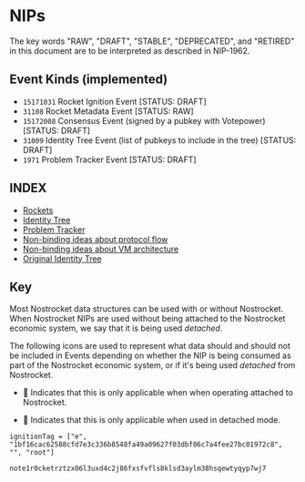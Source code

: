 # NIPs
The key words "RAW", "DRAFT", "STABLE", "DEPRECATED", and "RETIRED" in this document are to be interpreted as described in NIP-1962.

## Event Kinds (implemented)
* `15171031` Rocket Ignition Event [STATUS: DRAFT]
* `31108` Rocket Metadata Event [STATUS: RAW]
* `15172008` Consensus Event (signed by a pubkey with Votepower) [STATUS: DRAFT]
* `31009` Identity Tree Event (list of pubkeys to include in the tree) [STATUS: DRAFT]
* `1971` Problem Tracker Event [STATUS: DRAFT]

## INDEX

* [Rockets](Rockets.md)
* [Identity Tree](SimpleTree.md)
* [Problem Tracker](Problems.md)
* [Non-binding ideas about protocol flow](Flow.md)
* [Non-binding ideas about VM architecture](state.md)
* [Original Identity Tree](Identity.md)

## Key
Most Nostrocket data structures can be used with or without Nostrocket. When Nostrocket NIPs are used without being attached to the Nostrocket economic system, we say that it is being used *detached*. 

The following icons are used to represent what data should and should not be included in Events depending on whether the NIP is being consumed as part of the Nostrocket economic system, or if it's being used *detached* from Nostrocket.

* 🚀 Indicates that this is only applicable when when operating attached to Nostrocket.  

* 🍌 Indicates that this is only applicable when used in detached mode.

`ignitionTag = ["e", "1bf16cac62588cfd7e3c336b8548fa49a09627f03dbf06c7a4fee27bc01972c8", "", "root"]`

`note1r0cketrztzx06l3uxd4c2j86fxsfvfls8klsd3aylm38hsqewtyqyp7wj7`


